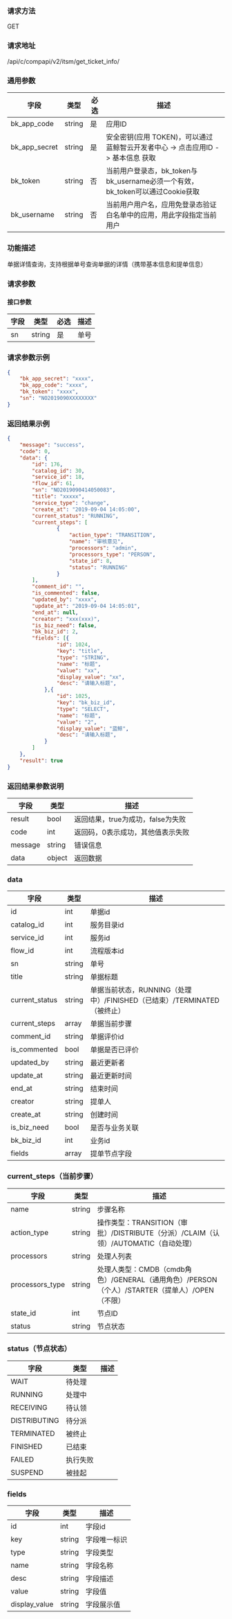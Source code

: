 
### 请求方法

GET


### 请求地址

/api/c/compapi/v2/itsm/get_ticket_info/


### 通用参数

| 字段 | 类型 | 必选 |  描述 |
|-----------|------------|--------|------------|
| bk_app_code  |  string    | 是 | 应用ID     |
| bk_app_secret|  string    | 是 | 安全密钥(应用 TOKEN)，可以通过 蓝鲸智云开发者中心 -> 点击应用ID -> 基本信息 获取 |
| bk_token     |  string    | 否 | 当前用户登录态，bk_token与bk_username必须一个有效，bk_token可以通过Cookie获取 |
| bk_username  |  string    | 否 | 当前用户用户名，应用免登录态验证白名单中的应用，用此字段指定当前用户 |


### 功能描述

单据详情查询，支持根据单号查询单据的详情（携带基本信息和提单信息）

### 请求参数



#### 接口参数

| 字段        | 类型     | 必选  | 描述                         |
| --------- | ------ | --- | -------------------------- |
| sn        | string | 是   | 单号                       |

### 请求参数示例

```json
{  
    "bk_app_secret": "xxxx", 
    "bk_app_code": "xxxx", 
    "bk_token": "xxxx", 
    "sn": "NO2019090XXXXXXXX"
}  
```

### 返回结果示例

```json
{
    "message": "success",
    "code": 0,
    "data": {
        "id": 176,
        "catalog_id": 30,
        "service_id": 18,
        "flow_id": 61,
        "sn": "NO2019090414050083",
        "title": "xxxxx",
        "service_type": "change",
        "create_at": "2019-09-04 14:05:00",
        "current_status": "RUNNING",
        "current_steps": [
                {
                    "action_type": "TRANSITION",
                    "name": "审核意见",
                    "processors": "admin",
                    "processors_type": "PERSON",
                    "state_id": 8,
                    "status": "RUNNING"
                }        
        ],
        "comment_id": "",
        "is_commented": false,
        "updated_by": "xxxx",
        "update_at": "2019-09-04 14:05:01",
        "end_at": null,
        "creator": "xxx(xxx)",
        "is_biz_need": false,
        "bk_biz_id": 2,
        "fields": [{
                "id": 1024,
                "key": "title",
                "type": "STRING",
                "name": "标题",
                "value": "xx",
                "display_value": "xx",
                "desc": "请输入标题",
            },{
                "id": 1025,
                "key": "bk_biz_id",
                "type": "SELECT",
                "name": "标题",
                "value": "2",
                "display_value": "蓝鲸",
                "desc": "请输入标题",
            }
        ]
    },
    "result": true
}
```

### 返回结果参数说明

| 字段      | 类型        | 描述                      |
| ------- | --------- | ----------------------- |
| result  | bool      | 返回结果，true为成功，false为失败   |
| code    | int       | 返回码，0表示成功，其他值表示失败       |
| message | string    | 错误信息                    |
| data    | object    | 返回数据 |

### data

| 字段                     | 类型     | 描述       |
| ---------------------- | ------ | -------- |
| id                     | int    | 单据id     |
| catalog_id             | int    | 服务目录id   |
| service_id             | int    | 服务id     |
| flow_id                | int    | 流程版本id   |
| sn                     | string | 单号     |
| title                  | string | 单据标题     |
| current_status         | string | 单据当前状态，RUNNING（处理中）/FINISHED（已结束）/TERMINATED（被终止）   |
| current_steps          | array  | 单据当前步骤   |
| comment_id             | string | 单据评价id   |
| is_commented           | bool   | 单据是否已评价  |
| updated_by             | string | 最近更新者    |
| update_at              | string | 最近更新时间   |
| end_at                 | string | 结束时间     |
| creator                | string | 提单人      |
| create_at             | string | 创建时间    |
| is_biz_need            | bool   | 是否与业务关联  |
| bk_biz_id              | int    | 业务id     |
| fields              | array    | 提单节点字段    |

### current_steps（当前步骤）

| 字段              | 类型         | 描述         |
| --------------- | ---------- | ---------- |
| name            | string    | 步骤名称    |
| action_type     | string    | 操作类型：TRANSITION（审批）/DISTRIBUTE（分派）/CLAIM（认领）/AUTOMATIC（自动处理）    |
| processors      | string | 处理人列表  |
| processors_type | string | 处理人类型：CMDB（cmdb角色）/GENERAL（通用角色）/PERSON（个人）/STARTER（提单人）/OPEN（不限）    |
| state_id        | int | 节点ID    |
| status          | string | 节点状态    |


### status（节点状态）

| 字段              | 类型         | 描述         |
| --------------- | ---------- | ---------- |
| WAIT  |   待处理     |
| RUNNING   |   处理中     |
| RECEIVING     |   待认领     |
| DISTRIBUTING  |   待分派     |
| TERMINATED    |   被终止     |
| FINISHED  |   已结束     |
| FAILED    |   执行失败        |
| SUSPEND   |   被挂起     |


### fields

| 字段              | 类型         | 描述         |
| --------------- | ---------- | ---------- |
| id            | int    | 字段id    |
| key           | string | 字段唯一标识  |
| type          | string | 字段类型    |
| name          | string | 字段名称    |
| desc          | string | 字段描述    |
| value           | string | 字段值        |
| display_value   | string | 字段展示值        |